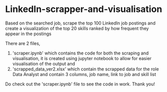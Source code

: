 # LinkedIn-scrapper-and-visualisation
Based on the searched job, scrape the top 100 LinkedIn job postings and create a visualization of the top 20 skills ranked by how frequent they appear in the postings

There are 2 files, 
1) 'scraper.ipynb' which contains the code for both the scraping and visualisation, it is created using jupyter notebook to allow for easier visualisation of the output and
2) 'scrapped_data_ver2.xlsx' which contain the scrapped data for the role Data Analyst and contain 3 columns, job name, link to job and skill list

Do check out the 'scraper.ipynb' file to see the code in work. Thank you!
